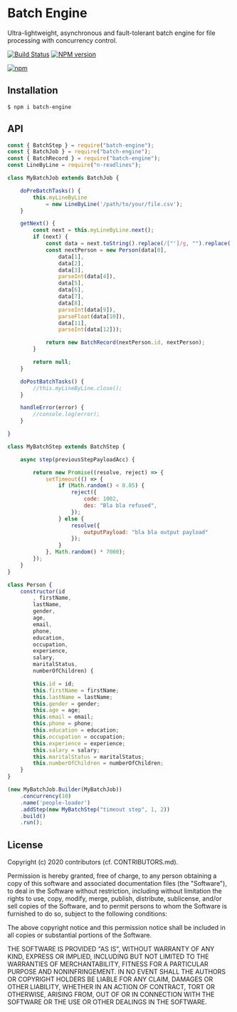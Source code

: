 
# Batch Engine

Ultra-lightweight, asynchronous and fault-tolerant batch engine for file processing with concurrency control.

[![Build Status](https://github.com/Rocket-Buddha/batch-engine/workflows/batch-engine-ci/badge.svg)](https://github.com/Rocket-Buddha/batch-engine/actions)
[![NPM version](https://badge.fury.io/js/batch-engine.svg)](http://badge.fury.io/js/batch-engine)

[![npm](https://nodei.co/npm/batch-engine.png)](https://www.npmjs.com/package/batch-engine)

## Installation

```
$ npm i batch-engine
```

## API

```js
const { BatchStep } = require("batch-engine");
const { BatchJob } = require("batch-engine");
const { BatchRecord } = require("batch-engine");
const LineByLine = require("n-readlines");

class MyBatchJob extends BatchJob {

    doPreBatchTasks() {
        this.myLineByLine
            = new LineByLine('/path/to/your/file.csv');
    }

    getNext() {
        const next = this.myLineByLine.next();
        if (next) {
            const data = next.toString().replace(/["']/g, "").replace('\r', '').split(',');
            const nextPerson = new Person(data[0],
                data[1],
                data[2],
                data[3],
                parseInt(data[4]),
                data[5],
                data[6],
                data[7],
                data[8],
                parseInt(data[9]),
                parseFloat(data[10]),
                data[11],
                parseInt(data[12]));

            return new BatchRecord(nextPerson.id, nextPerson);
        }

        return null;
    }

    doPostBatchTasks() {
        //this.myLineByLine.close();
    }

    handleError(error) {
        //console.log(error);
    }

}

class MyBatchStep extends BatchStep {

    async step(previousStepPayloadAcc) {

        return new Promise((resolve, reject) => {
            setTimeout(() => {
                if (Math.random() < 0.05) {
                    reject({
                        code: 1002,
                        des: "Bla bla refused",
                    });
                } else {
                    resolve({
                        outputPayload: "bla bla output payload"
                    });
                }
            }, Math.random() * 7000);
        });
    }
}

class Person {
    constructor(id
        , firstName,
        lastName,
        gender,
        age,
        email,
        phone,
        education,
        occupation,
        experience,
        salary,
        maritalStatus,
        numberOfChildren) {

        this.id = id;
        this.firstName = firstName;
        this.lastName = lastName;
        this.gender = gender;
        this.age = age;
        this.email = email;
        this.phone = phone;
        this.education = education;
        this.occupation = occupation;
        this.experience = experience;
        this.salary = salary;
        this.maritalStatus = maritalStatus;
        this.numberOfChildren = numberOfChildren;
    }
}

(new MyBatchJob.Builder(MyBatchJob))
    .concurrency(10)
    .name('people-loader')
    .addStep(new MyBatchStep("timeout step", 1, 2))
    .build()
    .run();
```

## License

Copyright (c) 2020 contributors (cf. CONTRIBUTORS.md).

Permission is hereby granted, free of charge, to any person obtaining a copy of
this software and associated documentation files (the "Software"), to deal in
the Software without restriction, including without limitation the rights to
use, copy, modify, merge, publish, distribute, sublicense, and/or sell copies of
the Software, and to permit persons to whom the Software is furnished to do so,
subject to the following conditions:

The above copyright notice and this permission notice shall be included in all
copies or substantial portions of the Software.

THE SOFTWARE IS PROVIDED "AS IS", WITHOUT WARRANTY OF ANY KIND, EXPRESS OR
IMPLIED, INCLUDING BUT NOT LIMITED TO THE WARRANTIES OF MERCHANTABILITY, FITNESS
FOR A PARTICULAR PURPOSE AND NONINFRINGEMENT. IN NO EVENT SHALL THE AUTHORS OR
COPYRIGHT HOLDERS BE LIABLE FOR ANY CLAIM, DAMAGES OR OTHER LIABILITY, WHETHER
IN AN ACTION OF CONTRACT, TORT OR OTHERWISE, ARISING FROM, OUT OF OR IN
CONNECTION WITH THE SOFTWARE OR THE USE OR OTHER DEALINGS IN THE SOFTWARE.
